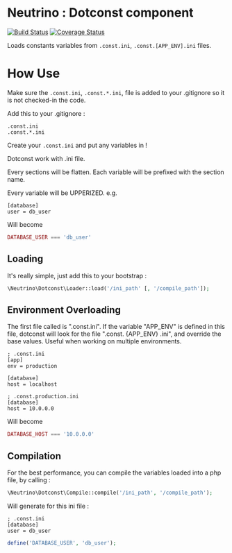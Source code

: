 Neutrino : Dotconst component
==============================================
[![Build Status](https://travis-ci.org/pn-neutrino/dotconst.svg?branch=master)](https://travis-ci.org/pn-neutrino/dotconst) [![Coverage Status](https://coveralls.io/repos/github/pn-neutrino/dotconst/badge.svg?branch=master)](https://coveralls.io/github/pn-neutrino/dotconst)

Loads constants variables from `.const.ini`, `.const.[APP_ENV].ini` files.

# How Use
Make sure the `.const.ini`, `.const.*.ini`, file is added to your .gitignore so it is not checked-in the code.

Add this to your .gitignore : 
```
.const.ini
.const.*.ini
```

Create your `.const.ini` and put any variables in !

Dotconst work with .ini file. 

Every sections will be flatten. Each variable will be prefixed with the section name. 

Every variable will be UPPERIZED.
e.g.
```
[database]
user = db_user
```
Will become
```php
DATABASE_USER === 'db_user'
```

## Loading
It's really simple, just add this to your bootstrap : 

```php
\Neutrino\Dotconst\Loader::load('/ini_path' [, '/compile_path']);
```

## Environment Overloading

The first file called is ".const.ini". If the variable "APP_ENV" is defined in this file, dotconst will look for the file ".const. {APP_ENV} .ini", and override the base values. Useful when working on multiple environments.

```
; .const.ini
[app]
env = production

[database]
host = localhost
```

```
; .const.production.ini
[database]
host = 10.0.0.0
```

Will become
```php
DATABASE_HOST === '10.0.0.0'
```

## Compilation 
For the best performance, you can compile the variables loaded into a php file, by calling : 

```php
\Neutrino\Dotconst\Compile::compile('/ini_path', '/compile_path');
```

Will generate for this ini file :
```
; .const.ini
[database]
user = db_user
```

```php
define('DATABASE_USER', 'db_user');
```
